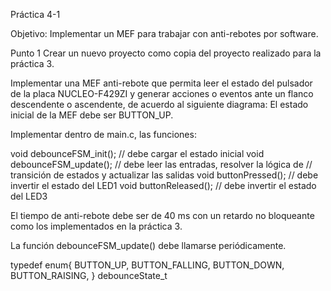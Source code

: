 Práctica 4-1

Objetivo:
Implementar un MEF para trabajar con anti-rebotes por software. 

Punto 1
Crear un nuevo proyecto como copia del proyecto realizado para la práctica 3.

Implementar una MEF anti-rebote que permita leer el estado del pulsador de la placa NUCLEO-F429ZI y generar acciones o eventos ante un flanco descendente o ascendente, de acuerdo al siguiente diagrama:
El estado inicial de la MEF debe ser BUTTON_UP.

Implementar dentro de main.c, las funciones:

void debounceFSM_init(); // debe cargar el estado inicial
void debounceFSM_update(); // debe leer las entradas, resolver la lógica de
// transición de estados y actualizar las salidas
void buttonPressed(); // debe invertir el estado del LED1
void buttonReleased(); // debe invertir el estado del LED3 

El tiempo de anti-rebote debe ser de 40 ms con un retardo no bloqueante como los implementados en la práctica 3.

La función debounceFSM_update() debe llamarse periódicamente.

typedef enum{
BUTTON_UP,
BUTTON_FALLING,
BUTTON_DOWN,
BUTTON_RAISING,
} debounceState_t

